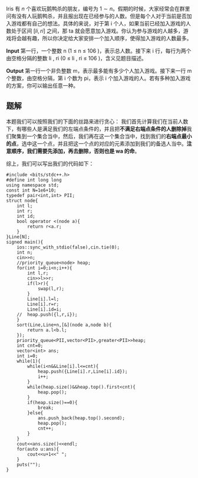 Iris 有 $n$ 个喜欢玩鹅鸭杀的朋友，编号为 $1∼n$。假期的时候，大家经常会在群里问有没有人玩鹅鸭杀，并且报出现在已经参与的人数。但是每个人对于当前是否加入游戏都有自己的想法。具体的来说，对于第 i 个人，如果当前已经加入游戏的人数处于区间 $[li , ri ]$ 之间，那 ta 就会愿意加入游戏。你认为参与游戏的人越多，游戏将会越有趣，所以你决定给大家安排一个加入顺序，使得加入游戏的人数最多。

**Input** 
第一行，一个整数 n (1 ≤ n ≤ 106 )，表示总人数。接下来 i 行，每行为两个由空格分隔的整数 li , ri (0 ≤ li , ri ≤ 106 )，含义见题目描述。

**Output**
第一行一个非负整数 m，表示最多能有多少个人加入游戏。接下来一行 m 个整数，由空格分隔，第 i 个数为 pi，表示 i 个加入游戏的人。若有多种加入游戏的方案，你可以输出任意一种。

## 题解
本题我们可以按照我们的下面的丝路来进行贪心：
我们首先计算我们在当前人数下，有哪些人是满足我们的左端点条件的，并且把**不满足右端点条件的人删除掉**我们聚集到一个集合当中，然后，我们再在这一个集合当中，找到我们的**右端点最小的点**，选中这一个点，并且把这一个点的对应的元素添加到我们的备选人当中。**注意顺序，我们需要先添加，再去删除，否则也是 wa 的命**。

综上，我们可以写出我们的代码如下：
```
#include <bits/stdc++.h>
#define int long long
using namespace std;
const int N=1e6+10;
typedef pair<int,int> PII;
struct node{
	int l;
	int r;
	int id;
	bool operator <(node a){
		return r<a.r;
	} 
}Line[N];
signed main(){
	ios::sync_with_stdio(false),cin.tie(0);
	int n;
	cin>>n;
	//priority_queue<node> heap;
	for(int i=0;i<n;i++){
		int l,r;
		cin>>l>>r;
		if(l>r){
			swap(l,r); 
		}
		Line[i].l=l;
		Line[i].r=r;
		Line[i].id=i;
	//	heap.push({l,r,i});
	}
	sort(Line,Line+n,[&](node a,node b){
		return a.l<b.l;
	});
	priority_queue<PII,vector<PII>,greater<PII>>heap;
	int cnt=0;
	vector<int> ans;
	int i=0;
	while(1){
		while(i<n&&Line[i].l<=cnt){
			heap.push({Line[i].r,Line[i].id});
			i++;
		}	
		while(heap.size()&&heap.top().first<cnt){
			heap.pop();
		}
		if(heap.size()==0){
			break;
		}else{
			ans.push_back(heap.top().second);
			heap.pop();
			cnt++;
		}
	}
	cout<<ans.size()<<endl;
	for(auto u:ans){
		cout<<u+1<<" ";
	}
	puts("");
} 
```

